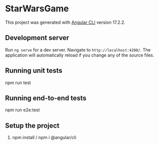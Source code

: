 # StarWarsGame

This project was generated with [Angular CLI](https://github.com/angular/angular-cli) version 17.2.2.

## Development server

Run `ng serve` for a dev server. Navigate to `http://localhost:4200/`. The application will automatically reload if you change any of the source files.

## Running unit tests

npm run test

## Running end-to-end tests

npm run e2e:test

## Setup the project

1. npm install / npm i @angular/cli
